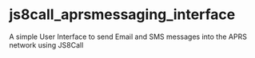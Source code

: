 # js8call_aprsmessaging_interface

A simple User Interface to send Email and SMS messages into the APRS network using JS8Call


